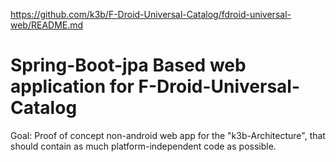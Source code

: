https://github.com/k3b/F-Droid-Universal-Catalog/fdroid-universal-web/README.md

# Spring-Boot-jpa Based web application for F-Droid-Universal-Catalog

Goal: Proof of concept non-android web app for the "k3b-Architecture", that should contain as much
platform-independent code as possible.
